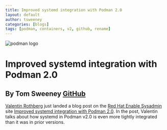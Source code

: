 ```yaml
---
title: Improved systemd integration with Podman 2.0
layout: default
author: tsweeney
categories: [blogs]
tags: [podman, containers, v2, github, rename]
---
```


![podman logo](../static/vectors/raw/podman.svg)

# Improved systemd integration with Podman 2.0

## By Tom Sweeney [GitHub](https://github.com/TomSweeneyRedhat)

[Valentin Rothberg](https://twitter.com/vlntnrthbrg) just landed a blog post on the [Red Hat Enable Sysadmin](https://www.redhat.com/sysadmin/) site [Improved systemd integration with Podman 2.0](https://www.redhat.com/sysadmin/improved-systemd-podman). In the post, Valentin talks about how systemd in Podman v2.0 is even more tightly integrated than it was in prior versions.
